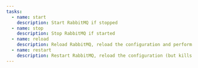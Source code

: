 ```yaml
---
tasks:
  - name: start
    description: Start RabbitMQ if stopped
  - name: stop
    description: Stop RabbitMQ if started
  - name: reload
    description: Reload RabbitMQ, reload the configuration and perform a graceful restart
  - name: restart
    description: Restart RabbitMQ, reload the configuration (but kills existing connection)
---
```


